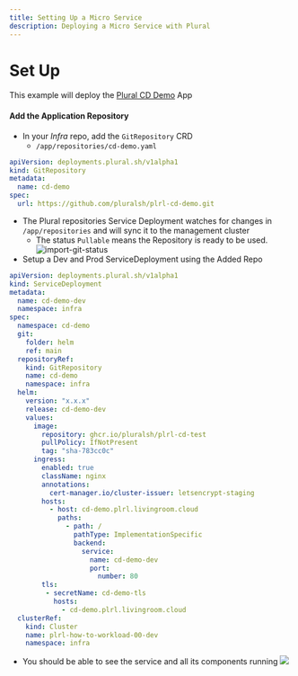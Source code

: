 ```yaml
---
title: Setting Up a Micro Service
description: Deploying a Micro Service with Plural
---
```



# Set Up
This example will deploy the [Plural CD Demo](https://github.com/pluralsh/plrl-cd-demo) App

#### Add the Application Repository
* In your _Infra_ repo, add the `GitRepository` CRD
  * `/app/repositories/cd-demo.yaml`
```yaml
apiVersion: deployments.plural.sh/v1alpha1
kind: GitRepository
metadata:
  name: cd-demo
spec:
  url: https://github.com/pluralsh/plrl-cd-demo.git
```
* The Plural repositories Service Deployment watches for changes in `/app/repositories` and will sync it to the management cluster
  * The status `Pullable` means the Repository is ready to be used. 
![import-git-status](/images/how-to/import-git-status.png)
* Setup a Dev and Prod ServiceDeployment using the Added Repo
```yaml
apiVersion: deployments.plural.sh/v1alpha1
kind: ServiceDeployment
metadata:
  name: cd-demo-dev
  namespace: infra
spec:
  namespace: cd-demo
  git:
    folder: helm
    ref: main
  repositoryRef:
    kind: GitRepository
    name: cd-demo
    namespace: infra
  helm:
    version: "x.x.x"
    release: cd-demo-dev 
    values:
      image:
        repository: ghcr.io/pluralsh/plrl-cd-test
        pullPolicy: IfNotPresent
        tag: "sha-783cc0c"
      ingress:
        enabled: true
        className: nginx
        annotations: 
          cert-manager.io/cluster-issuer: letsencrypt-staging
        hosts:
          - host: cd-demo.plrl.livingroom.cloud
            paths:
              - path: /
                pathType: ImplementationSpecific
                backend:
                  service:
                    name: cd-demo-dev
                    port:
                      number: 80
        tls:
         - secretName: cd-demo-tls
           hosts:
             - cd-demo.plrl.livingroom.cloud
  clusterRef:
    kind: Cluster
    name: plrl-how-to-workload-00-dev
    namespace: infra
```
* You should be able to see the service and all its components running 
![](/images/how-to/micro-service.png)